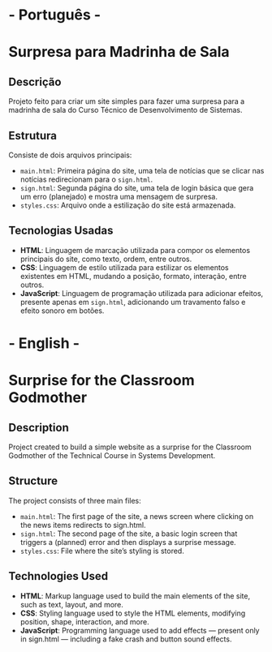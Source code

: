 # - Português -
# Surpresa para Madrinha de Sala

## Descrição
Projeto feito para criar um site simples para fazer uma surpresa para a madrinha de sala do Curso Técnico de Desenvolvimento de Sistemas.

## Estrutura
Consiste de dois arquivos principais: 

- `main.html`: Primeira página do site, uma tela de notícias que se clicar nas notícias redirecionam para o `sign.html`.
- `sign.html`: Segunda página do site, uma tela de login básica que gera um erro (planejado) e mostra uma mensagem de surpresa.
- `styles.css`: Arquivo onde a estilização do site está armazenada.

## Tecnologias Usadas
- **HTML**: Linguagem de marcação utilizada para compor os elementos principais do site, como texto, ordem, entre outros.
- **CSS**: Linguagem de estilo utilizada para estilizar os elementos existentes em HTML, mudando a posição, formato, interação, entre outros.
- **JavaScript**: Linguagem de programação utilizada para adicionar efeitos, presente apenas em `sign.html`, adicionando um travamento falso e efeito sonoro em botões.

# - English -
# Surprise for the Classroom Godmother

## Description
Project created to build a simple website as a surprise for the Classroom Godmother of the Technical Course in Systems Development.

## Structure
The project consists of three main files:

- `main.html`: The first page of the site, a news screen where clicking on the news items redirects to sign.html.
- `sign.html`: The second page of the site, a basic login screen that triggers a (planned) error and then displays a surprise message.
- `styles.css`: File where the site’s styling is stored.

## Technologies Used

- **HTML**: Markup language used to build the main elements of the site, such as text, layout, and more.
- **CSS**: Styling language used to style the HTML elements, modifying position, shape, interaction, and more.
- **JavaScript**: Programming language used to add effects — present only in sign.html — including a fake crash and button sound effects.
